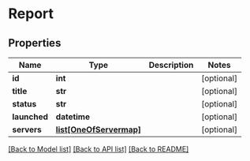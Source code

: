 # Report

## Properties
Name | Type | Description | Notes
------------ | ------------- | ------------- | -------------
**id** | **int** |  | [optional] 
**title** | **str** |  | [optional] 
**status** | **str** |  | [optional] 
**launched** | **datetime** |  | [optional] 
**servers** | [**list[OneOfServermap]**](OneOfServermap.md) |  | [optional] 

[[Back to Model list]](../README.md#documentation-for-models) [[Back to API list]](../README.md#documentation-for-api-endpoints) [[Back to README]](../README.md)


